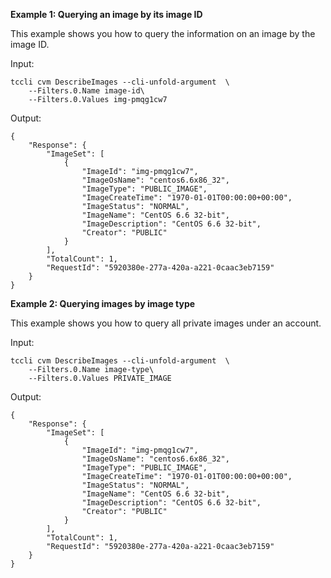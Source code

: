 **Example 1: Querying an image by its image ID**

This example shows you how to query the information on an image by the image ID.

Input: 

```
tccli cvm DescribeImages --cli-unfold-argument  \
    --Filters.0.Name image-id\
    --Filters.0.Values img-pmqg1cw7
```

Output: 
```
{
    "Response": {
        "ImageSet": [
            {
                "ImageId": "img-pmqg1cw7",
                "ImageOsName": "centos6.6x86_32",
                "ImageType": "PUBLIC_IMAGE",
                "ImageCreateTime": "1970-01-01T00:00:00+00:00",
                "ImageStatus": "NORMAL",
                "ImageName": "CentOS 6.6 32-bit",
                "ImageDescription": "CentOS 6.6 32-bit",
                "Creator": "PUBLIC"
            }
        ],
        "TotalCount": 1,
        "RequestId": "5920380e-277a-420a-a221-0caac3eb7159"
    }
}
```

**Example 2: Querying images by image type**

This example shows you how to query all private images under an account.

Input: 

```
tccli cvm DescribeImages --cli-unfold-argument  \
    --Filters.0.Name image-type\
    --Filters.0.Values PRIVATE_IMAGE
```

Output: 
```
{
    "Response": {
        "ImageSet": [
            {
                "ImageId": "img-pmqg1cw7",
                "ImageOsName": "centos6.6x86_32",
                "ImageType": "PUBLIC_IMAGE",
                "ImageCreateTime": "1970-01-01T00:00:00+00:00",
                "ImageStatus": "NORMAL",
                "ImageName": "CentOS 6.6 32-bit",
                "ImageDescription": "CentOS 6.6 32-bit",
                "Creator": "PUBLIC"
            }
        ],
        "TotalCount": 1,
        "RequestId": "5920380e-277a-420a-a221-0caac3eb7159"
    }
}
```

